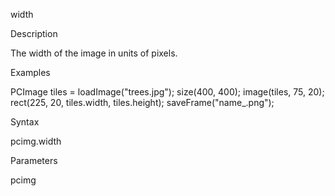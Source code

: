 

width

Description

The width of the image in units of pixels.

Examples

PCImage tiles = loadImage("trees.jpg");
size(400, 400);
image(tiles, 75, 20);
rect(225, 20, tiles.width, tiles.height);
saveFrame("name_.png");

Syntax

pcimg.width	

Parameters

pcimg	